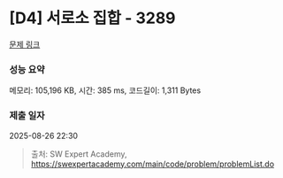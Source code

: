 # [D4] 서로소 집합 - 3289 

[문제 링크](https://swexpertacademy.com/main/code/problem/problemDetail.do?contestProbId=AWBJKA6qr2oDFAWr) 

### 성능 요약

메모리: 105,196 KB, 시간: 385 ms, 코드길이: 1,311 Bytes

### 제출 일자

2025-08-26 22:30



> 출처: SW Expert Academy, https://swexpertacademy.com/main/code/problem/problemList.do